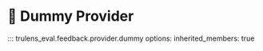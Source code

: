# 📏 Dummy Provider

::: trulens_eval.feedback.provider.dummy
    options:
        inherited_members: true


